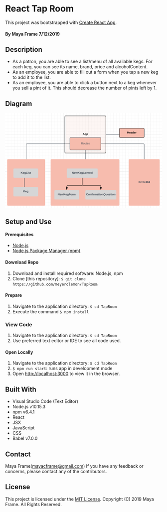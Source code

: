 # React Tap Room
This project was bootstrapped with [Create React App](https://github.com/facebook/create-react-app).

#### By **Maya Frame** 7/12/2019

## Description
* As a patron, you are able to see a list/menu of all available kegs. For each keg, you can see its name, brand, price and alcoholContent.
* As an employee, you are able to fill out a form when you tap a new keg to add it to the list.
* As an employee, you are able to click a button next to a keg whenever you sell a pint of it. This should decrease the number of pints left by 1.

## Diagram
![Component diagram](/TapRoomDiagram2.png)

## Setup and Use

#### Prerequisites
* [Node.js](https://nodejs.org/en/)
* [Node.js Package Manager (npm)](https://www.npmjs.com/)

#### Download Repo
1. Download and install required software: Node.js, npm
2. Clone [this repository]: `$ git clone https://github.com/meyerclemon/TapRoom`

#### Prepare
1. Navigate to the application directory: `$ cd TapRoom`
2. Execute the command `$ npm install`

### View Code
1. Navigate to the application directory: `$ cd TapRoom`
2. Use preferred text editor or IDE to see all code used.

#### Open Locally
1. Navigate to the application directory: `$ cd TapRoom`
2. `$ npm run start`: runs app in development mode
3. Open [http://localhost:3000](http://localhost:3000) to view it in the browser.



## Built With
* Visual Studio Code (Text Editor)
* Node.js v10.15.3
* npm v6.4.1
* React
* JSX
* JavaScript
* CSS
* Babel v7.0.0

## Contact

Maya Frame(mayacframe@gmail.com)
If you have any feedback or concerns, please contact any of the contributors.

## License

This project is licensed under the [MIT License](https://opensource.org/licenses/MIT). Copyright (C) 2019 Maya Frame. All Rights Reserved.
